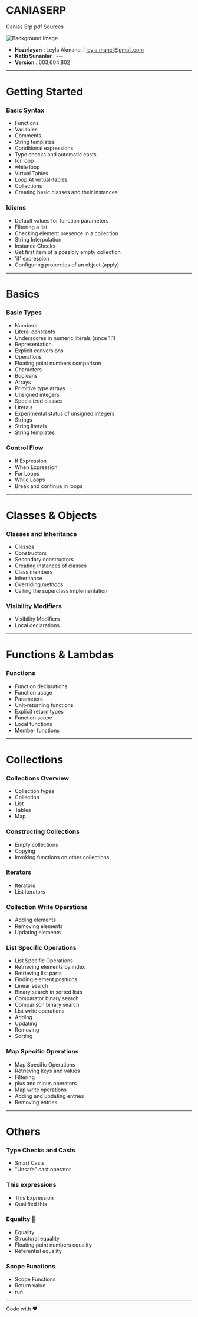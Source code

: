 # CANIASERP
Canias Erp pdf Sources

![Background Image](https://github.com/leyla-manci/CANIASERP/edit/master/assets/Canias-1.png)
* **Hazırlayan**      : Leyla Akmancı | [leyla.manci@gmail.com](mailto:leyla.manci@gmail.com)
* **Katkı Sunanlar**  : ---
* **Version**  : 603,604,802


***

# Getting Started

### Basic Syntax

* Functions
* Variables
* Comments
* String templates
* Conditional expressions
* Type checks and automatic casts
* for loop
* while loop
* Virtual Tables
* Loop At virtual-tables
* Collections
* Creating basic classes and their instances

### Idioms

* Default values for function parameters
* Filtering a list
* Checking element presence in a collection
* String Interpolation
* Instance Checks
* Get first item of a possibly empty collection
* 'if' expression
* Configuring properties of an object (apply)


***

# Basics

### Basic Types

* Numbers
* Literal constants
* Underscores in numeric literals (since 1.1)
* Representation
* Explicit conversions
* Operations
* Floating point numbers comparison
* Characters
* Booleans
* Arrays
* Primitive type arrays
* Unsigned integers
* Specialized classes
* Literals
* Experimental status of unsigned integers
* Strings
* String literals
* String templates


### Control Flow

* If Expression
* When Expression
* For Loops
* While Loops
* Break and continue in loops


***

# Classes & Objects

### Classes and Inheritance

* Classes
* Constructors
* Secondary constructors
* Creating instances of classes
* Class members
* Inheritance
* Overriding methods
* Calling the superclass implementation



### Visibility Modifiers

* Visibility Modifiers
* Local declarations


***

# Functions & Lambdas

### Functions

* Function declarations
* Function usage
* Parameters
* Unit-returning functions
* Explicit return types
* Function scope
* Local functions
* Member functions


***

# Collections

### Collections Overview

* Collection types
* Collection
* List
* Tables
* Map

### Constructing Collections

* Empty collections
* Copying
* Invoking functions on other collections

### Iterators

* Iterators
* List iterators




### Collection Write Operations

* Adding elements
* Removing elements
* Updating elements

### List Specific Operations

* List Specific Operations
* Retrieving elements by index
* Retrieving list parts
* Finding element positions
* Linear search
* Binary search in sorted lists
* Comparator binary search
* Comparison binary search
* List write operations
* Adding
* Updating
* Removing
* Sorting



### Map Specific Operations

* Map Specific Operations
* Retrieving keys and values
* Filtering
* plus and minus operators
* Map write operations
* Adding and updating entries
* Removing entries

***

# Others

### Type Checks and Casts

* Smart Casts
* "Unsafe" cast operator

### This expressions

* This Expression
* Qualified this

### Equality 🌈

* Equality
* Structural equality
* Floating point numbers equality
* Referential equality

### Scope Functions

* Scope Functions
* Return value
* run

***


Code with ❤️




